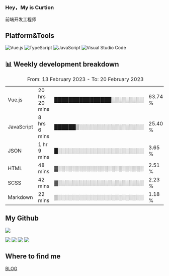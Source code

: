 ### Hey，My is Curtion
前端开发工程师
## Platform&Tools

![Vue.js](https://img.shields.io/badge/-Vue.js-4FC08D?style=flat-square&logo=Vue.js&logoColor=white)
![TypeScript](https://img.shields.io/badge/-TypeScript-007ACC?style=flat-square&logo=typescript&logoColor=white)
![JavaScript](https://img.shields.io/badge/-JavaScript-F7DF1E?style=flat-square&logo=javascript&logoColor=black)
![Visual Studio Code](https://img.shields.io/badge/-VSCode-007ACC?style=flat-square&logo=Visual-Studio-Code&logoColor=white)

## 📊 Weekly development breakdown

<!--START_SECTION:waka-->

<table><caption>From: 13 February 2023 - To: 20 February 2023</caption><tr><td>Vue.js</td><td>20 hrs 20 mins</td><td>████████████████░░░░░░░░░</td><td>63.74 %</td></tr><tr><td>JavaScript</td><td>8 hrs 6 mins</td><td>██████▒░░░░░░░░░░░░░░░░░░</td><td>25.40 %</td></tr><tr><td>JSON</td><td>1 hr 9 mins</td><td>█░░░░░░░░░░░░░░░░░░░░░░░░</td><td>3.65 %</td></tr><tr><td>HTML</td><td>48 mins</td><td>▓░░░░░░░░░░░░░░░░░░░░░░░░</td><td>2.51 %</td></tr><tr><td>SCSS</td><td>42 mins</td><td>▓░░░░░░░░░░░░░░░░░░░░░░░░</td><td>2.23 %</td></tr><tr><td>Markdown</td><td>22 mins</td><td>▒░░░░░░░░░░░░░░░░░░░░░░░░</td><td>1.18 %</td></tr></table>

<!--END_SECTION:waka-->

## My Github

![](http://github-profile-summary-cards.vercel.app/api/cards/profile-details?username=curtion&theme=nord_bright)

![](http://github-profile-summary-cards.vercel.app/api/cards/stats?username=curtion&theme=nord_bright)
![](http://github-profile-summary-cards.vercel.app/api/cards/productive-time?username=curtion&theme=nord_bright&utcOffset=8)
![](http://github-profile-summary-cards.vercel.app/api/cards/repos-per-language?username=curtion&theme=nord_bright)
![](http://github-profile-summary-cards.vercel.app/api/cards/most-commit-language?username=curtion&theme=nord_bright)

## Where to find me

[BLOG](https://blog.3gxk.net)
